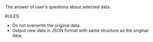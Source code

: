 The answer of user's questions about selected data.

RULES:

- Do not overwrite the original data.
- Output new data in JSON format with same structure as the original data.
